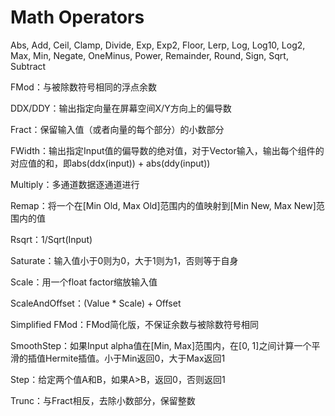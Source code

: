 # Math Operators

Abs, Add, Ceil, Clamp, Divide, Exp, Exp2, Floor, Lerp, Log, Log10, Log2, Max, Min,  Negate, OneMinus, Power, Remainder, Round, Sign, Sqrt, Subtract

FMod：与被除数符号相同的浮点余数

DDX/DDY：输出指定向量在屏幕空间X/Y方向上的偏导数

Fract：保留输入值（或者向量的每个部分）的小数部分

FWidth：输出指定Input值的偏导数的绝对值，对于Vector输入，输出每个组件的对应值的和，即abs(ddx(input)) + abs(ddy(input))

Multiply：多通道数据逐通道进行

Remap：将一个在[Min Old, Max Old]范围内的值映射到[Min New, Max New]范围内的值

Rsqrt：1/Sqrt(Input)

Saturate：输入值小于0则为0，大于1则为1，否则等于自身

Scale：用一个float factor缩放输入值

ScaleAndOffset：(Value * Scale) + Offset

Simplified FMod：FMod简化版，不保证余数与被除数符号相同

SmoothStep：如果Input alpha值在[Min, Max]范围内，在[0, 1]之间计算一个平滑的插值Hermite插值。小于Min返回0，大于Max返回1

Step：给定两个值A和B，如果A>B，返回0，否则返回1

Trunc：与Fract相反，去除小数部分，保留整数
